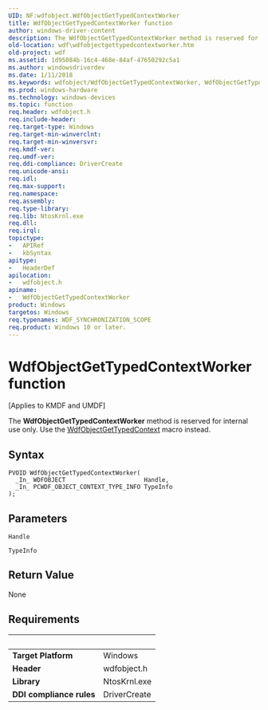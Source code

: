 ```yaml
---
UID: NF:wdfobject.WdfObjectGetTypedContextWorker
title: WdfObjectGetTypedContextWorker function
author: windows-driver-content
description: The WdfObjectGetTypedContextWorker method is reserved for internal use only. Use the WdfObjectGetTypedContext macro instead.
old-location: wdf\wdfobjectgettypedcontextworker.htm
old-project: wdf
ms.assetid: 1d95084b-16c4-468e-84af-47650292c5a1
ms.author: windowsdriverdev
ms.date: 1/11/2018
ms.keywords: wdfobject/WdfObjectGetTypedContextWorker, WdfObjectGetTypedContextWorker, DFGenObjectRef_d932d163-5341-45b3-b896-bb3adb5831a6.xml, wdf.wdfobjectgettypedcontextworker, kmdf.wdfobjectgettypedcontextworker, WdfObjectGetTypedContextWorker method
ms.prod: windows-hardware
ms.technology: windows-devices
ms.topic: function
req.header: wdfobject.h
req.include-header: 
req.target-type: Windows
req.target-min-winverclnt: 
req.target-min-winversvr: 
req.kmdf-ver: 
req.umdf-ver: 
req.ddi-compliance: DriverCreate
req.unicode-ansi: 
req.idl: 
req.max-support: 
req.namespace: 
req.assembly: 
req.type-library: 
req.lib: NtosKrnl.exe
req.dll: 
req.irql: 
topictype:
-	APIRef
-	kbSyntax
apitype:
-	HeaderDef
apilocation:
-	wdfobject.h
apiname:
-	WdfObjectGetTypedContextWorker
product: Windows
targetos: Windows
req.typenames: WDF_SYNCHRONIZATION_SCOPE
req.product: Windows 10 or later.
---
```



# WdfObjectGetTypedContextWorker function
<p class="CCE_Message">[Applies to KMDF and UMDF]

The <b>WdfObjectGetTypedContextWorker</b> method is reserved for internal use only. Use the <a href="https://msdn.microsoft.com/library/windows/hardware/ff548749">WdfObjectGetTypedContext</a> macro instead.

## Syntax

````
PVOID WdfObjectGetTypedContextWorker(
  _In_ WDFOBJECT                      Handle,
  _In_ PCWDF_OBJECT_CONTEXT_TYPE_INFO TypeInfo
);
````

## Parameters

`Handle`



`TypeInfo`




## Return Value

None


## Requirements
| &nbsp; | &nbsp; |
| ---- |:---- |
| **Target Platform** | Windows |
| **Header** | wdfobject.h |
| **Library** | NtosKrnl.exe |
| **DDI compliance rules** | DriverCreate |